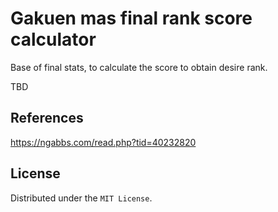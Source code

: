 # Gakuen mas final rank score calculator
Base of final stats, to calculate the score to obtain desire rank.

TBD

## References
https://ngabbs.com/read.php?tid=40232820

## License
Distributed under the `MIT License`.